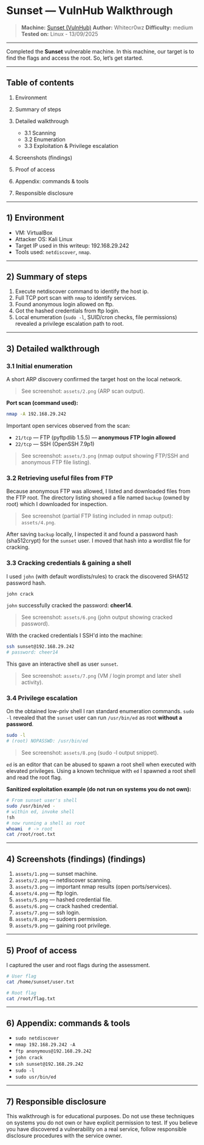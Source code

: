 # Sunset — VulnHub Walkthrough

> **Machine:** [Sunset (VulnHub)](https://www.vulnhub.com/entry/sunset-1,339/)
> **Author:** Whitecr0wz
> **Difficulty:** medium
> **Tested on:** Linux - 13/09/2025

---


Completed the **Sunset** vulnerable machine. In this machine, our target is to find the flags and access the root. So, let’s get started.


---

## Table of contents

1. Environment
2. Summary of steps
3. Detailed walkthrough

   * 3.1 Scanning
   * 3.2 Enumeration
   * 3.3 Exploitation & Privilege escalation
4. Screenshots (findings)
5. Proof of access
6. Appendix: commands & tools
7. Responsible disclosure

---

## 1) Environment

* VM: VirtualBox
* Attacker OS: Kali Linux
* Target IP used in this writeup: 192.168.29.242
* Tools used: `netdiscover`, `nmap`.

---

## 2) Summary of steps

1. Execute netdiscover command to identify the host ip.
2. Full TCP port scan with `nmap` to identify services.
3. Found anonymous login allowed on ftp.
4. Got the hashed credentials from ftp login.
5. Local enumeration (`sudo -l`, SUID/cron checks, file permissions) revealed a privilege escalation path to root.

---

## 3) Detailed walkthrough

### 3.1 Initial enumeration

A short ARP discovery confirmed the target host on the local network.

> See screenshot: `assets/2.png` (ARP scan output).

**Port scan (command used):**

```bash
nmap -A 192.168.29.242
```

Important open services observed from the scan:

* `21/tcp` — FTP (pyftpdlib 1.5.5) — **anonymous FTP login allowed**
* `22/tcp` — SSH (OpenSSH 7.9p1)

> See screenshot: `assets/3.png` (nmap output showing FTP/SSH and anonymous FTP file listing).

### 3.2 Retrieving useful files from FTP

Because anonymous FTP was allowed, I listed and downloaded files from the FTP root. The directory listing showed a file named `backup` (owned by root) which I downloaded for inspection.

> See screenshot (partial FTP listing included in nmap output): `assets/4.png`.

After saving `backup` locally, I inspected it and found a password hash (sha512crypt) for the `sunset` user. I moved that hash into a wordlist file for cracking.

### 3.3 Cracking credentials & gaining a shell

I used `john` (with default wordlists/rules) to crack the discovered SHA512 password hash.

```bash
john crack
```

`john` successfully cracked the password: **cheer14**.

> See screenshot: `assets/6.png` (john output showing cracked password).

With the cracked credentials I SSH'd into the machine:

```bash
ssh sunset@192.168.29.242
# password: cheer14
```

This gave an interactive shell as user `sunset`.

> See screenshot: `assets/7.png` (VM / login prompt and later shell activity).

### 3.4 Privilege escalation

On the obtained low-priv shell I ran standard enumeration commands. `sudo -l` revealed that the `sunset` user can run `/usr/bin/ed` as root **without a password**.

```bash
sudo -l
# (root) NOPASSWD: /usr/bin/ed
```

> See screenshot: `assets/8.png` (sudo -l output snippet).

`ed` is an editor that can be abused to spawn a root shell when executed with elevated privileges. Using a known technique with `ed` I spawned a root shell and read the root flag.

**Sanitized exploitation example (do not run on systems you do not own):**

```bash
# From sunset user's shell
sudo /usr/bin/ed -
# within ed, invoke shell
!sh
# now running a shell as root
whoami  # -> root
cat /root/root.txt
```

---

## 4) Screenshots (findings) (findings)

1. `assets/1.png` — sunset machine.
2. `assets/2.png` — netdiscover scanning.
3. `assets/3.png` — important nmap results (open ports/services).
4. `assets/4.png` — ftp login.
5. `assets/5.png` — hashed credential file.
6. `assets/6.png` — crack hashed credential.
7. `assets/7.png` — ssh login.
8. `assets/8.png` — sudoers permission.
9. `assets/9.png` — gaining root privilege.

---

## 5) Proof of access

I captured the user and root flags during the assessment.

```bash
# User flag
cat /home/sunset/user.txt

# Root flag
cat /root/flag.txt
```

---

## 6) Appendix: commands & tools

* `sudo netdiscover`
* `nmap 192.168.29.242 -A`
* `ftp anonymous@192.168.29.242`
* `john crack`
* `ssh sunset@192.168.29.242`
* `sudo -l`
* `sudo usr/bin/ed`

---

## 7) Responsible disclosure

This walkthrough is for educational purposes. Do not use these techniques on systems you do not own or have explicit permission to test. If you believe you have discovered a vulnerability on a real service, follow responsible disclosure procedures with the service owner.
